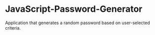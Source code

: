 # JavaScript-Password-Generator
Application that generates a random password based on user-selected criteria.
